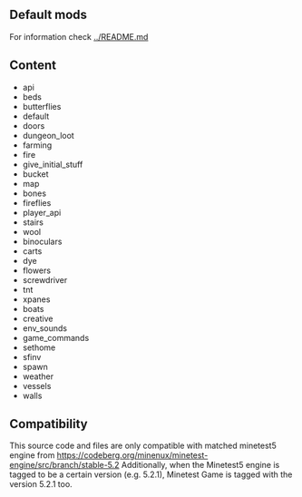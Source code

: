 Default mods
------------

For information check [../README.md](../README.md)

## Content

* api
* beds
* butterflies
* default
* doors
* dungeon_loot
* farming
* fire
* give_initial_stuff
* bucket
* map
* bones
* fireflies
* player_api
* stairs
* wool
* binoculars
* carts
* dye
* flowers
* screwdriver
* tnt
* xpanes
* boats
* creative
* env_sounds
* game_commands
* sethome
* sfinv
* spawn
* weather
* vessels
* walls

## Compatibility

This source code and files are only compatible with matched minetest5 engine
from https://codeberg.org/minenux/minetest-engine/src/branch/stable-5.2 
Additionally, when the Minetest5 engine is tagged to be a certain version (e.g.
5.2.1), Minetest Game is tagged with the version 5.2.1 too.

